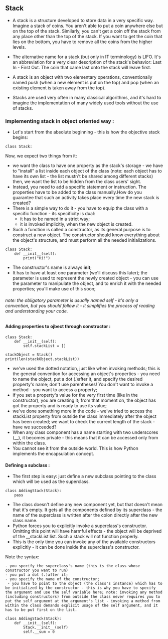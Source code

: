 ## Stack
- A stack is a structure developed to store data in a very specific way. Imagine a stack of coins. You aren't able to put a coin anywhere else but on the top of the stack. Similarly, you can't get a coin off the stack from any place other than the top of the stack. If you want to get the coin that lies on the bottom, you have to remove all the coins from the higher levels.

- The alternative name for a stack (but only in IT terminology) is LIFO. It's an abbreviation for a very clear description of the stack's behavior: Last In - First Out. The coin that came last onto the stack will leave first.

- A stack is an object with two elementary operations, conventionally named push (when a new element is put on the top) and pop (when an existing element is taken away from the top).

- Stacks are used very often in many classical algorithms, and it's hard to imagine the implementation of many widely used tools without the use of stacks.

### Implementing stack in object oriented way :
- Let's start from the absolute beginning - this is how the objective stack begins:
 ```
 class Stack:
 ```
Now, we expect two things from it:

- we want the class to have one property as the stack's storage - we have to "install" a list inside each object of the class (note: each object has to have its own list - the list mustn't be shared among different stacks) then, we want the list to be hidden from the class users' sight.
- Instead, you need to add a specific statement or instruction. The properties have to be added to the class manually.How do you guarantee that such an activity takes place every time the new stack is created?
- There is a simple way to do it - you have to equip the class with a specific function - its specificity is dual:
  - it has to be named in a strict way;
  - it is invoked implicitly, when the new object is created.
- Such a function is called a constructor, as its general purpose is to construct a new object. The constructor should know everything about the object's structure, and must perform all the needed initializations.
```
class Stack:
    def __init__(self):
        print("Hi!")
```
- The constructor's name is always __init__;
- It has to have at least one parameter (we'll discuss this later); the parameter is used to represent the newly created object - you can use the parameter to manipulate the object, and to enrich it with the needed properties; you'll make use of this soon;

###### note: the obligatory parameter is usually named self - it's only a convention, but you should follow it - it simplifies the process of reading and understanding your code.

#### Adding properties to ojbect through constructor :
```
class Stack:
    def __init__(self):
        self.stackList = []

stackObject = Stack()
print(len(stackObject.stackList))
```
- we've used the dotted notation, just like when invoking methods; this is the general convention for accessing an object's properties - you need to name the object, put a dot (.)after it, and specify the desired property's name; don't use parentheses! You don't want to invoke a method - you want to access a property;
- if you set a property's value for the very first time (like in the constructor), you are creating it; from that moment on, the object has got the property and is ready to use its value;
- we've done something more in the code - we've tried to access the stackList property from outside the class immediately after the object has been created; we want to check the current length of the stack - have we succeeded?
- When any class component has a name starting with two underscores (__), it becomes private - this means that it can be accessed only from within the class.
- You cannot see it from the outside world. This is how Python implements the encapsulation concept.

#### Defining a subclass :
- The first step is easy: just define a new subclass pointing to the class which will be used as the superclass.
```
class AddingStack(Stack):
    pass
```
- The class doesn't define any new component yet, but that doesn't mean that it's empty. It gets all the components defined by its superclass - the name of the superclass is written after the colon directly after the new class name.
- Python forces you to explicitly invoke a superclass's constructor. Omitting this point will have harmful effects - the object will be deprived of the __stackList list. Such a stack will not function properly.
- This is the only time you can invoke any of the available constructors explicitly - it can be done inside the superclass's constructor.

Note the syntax:

    - you specify the superclass's name (this is the class whose constructor you want to run)
    - you put a dot (.)after it;
    - you specify the name of the constructor;
     - you have to point to the object (the class's instance) which has to be initialized by the constructor - this is why you have to specify the argument and use the self variable here; note: invoking any method (including constructors) from outside the class never requires you to put the self argument at the argument's list - invoking a method from within the class demands explicit usage of the self argument, and it has to be put first on the list.

```
class AddingStack(Stack):
    def __init__(self):
        Stack.__init__(self)
        self.__sum = 0
```



